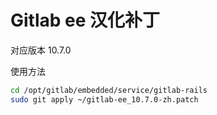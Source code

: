 # Gitlab ee 汉化补丁
对应版本 10.7.0

使用方法
```bash
cd /opt/gitlab/embedded/service/gitlab-rails
sudo git apply ~/gitlab-ee_10.7.0-zh.patch
```
